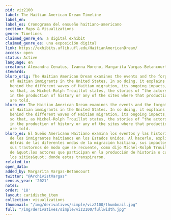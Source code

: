 ```yaml
---
pid: viz2100
label: The Haitian American Dream Timeline
label_en:
label_es: Cronograma del ensueño haitiano-americano
section: Maps & Visualizations
genre: Timelines
claimed_genre_en: a digital exhibit
claimed_genre_es: una exposición digital
link: https://exhibits.uflib.ufl.edu/HaitianAmericanDream/
access: open
status: Active
language: en
creators: Alexandra Cenatus, Ivanna Moreno, Margarita Vargas-Betancourt
stewards:
blurb_orig: The Haitian American Dream examines the events and the forgotten stories
  of Haitian immigrants in the United States. In so doing, it explains the reasons
  behind the different waves of Haitian migration, its ongoing impacts, and upheavals
  so that, as Michel-Rolph Trouillot states, the stories of “the actors who participate
  in the production of history or any of the sites where that production” transpired
  are told.
blurb_en: The Haitian American Dream examines the events and the forgotten stories
  of Haitian immigrants in the United States. In so doing, it explains the reasons
  behind the different waves of Haitian migration, its ongoing impacts, and upheavals
  so that, as Michel-Rolph Trouillot states, the stories of “the actors who participate
  in the production of history or any of the sites where that production” transpired
  are told.
blurb_es: El Sueño Americano Haitiano examina los eventos y las historias olvidadas
  de los inmigrantes haitianos en los Estados Unidos. Al hacerlo, explica las razones
  detrás de las diferentes ondas de la migración haitiana, sus impactos en curso y
  sus trastornos de modo que se recuente, como dijo Michel-Rolph Trouillot, las historias
  de &quot;los actores que participan en la producción de historia o cualquiera de
  los sitios&quot; donde estas transpiraron.
related_to:
open_data:
added_by: Margarita Vargas-Betancourt
twitter: "@ArchivistVargas"
census_year: '2021'
notes:
order: '18'
layout: caridischo_item
collection: visualizations
thumbnail: "/img/derivatives/simple/viz2100/thumbnail.jpg"
full: "/img/derivatives/simple/viz2100/fullwidth.jpg"
---
```

